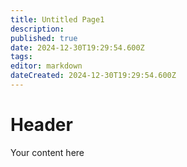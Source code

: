 ```yaml
---
title: Untitled Page1
description: 
published: true
date: 2024-12-30T19:29:54.600Z
tags: 
editor: markdown
dateCreated: 2024-12-30T19:29:54.600Z
---
```


# Header
Your content here